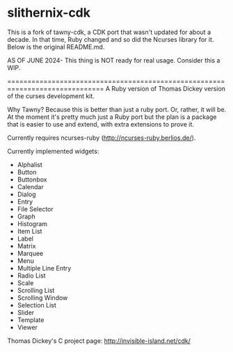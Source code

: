 slithernix-cdk
========

This is a fork of tawny-cdk, a CDK port that wasn't updated for about
a decade. In that time, Ruby changed and so did the Ncurses library
for it. Below is the original README.md.

AS OF JUNE 2024- This thing is NOT ready for real usage. Consider this a WIP.

==============================================================================
A Ruby version of Thomas Dickey version of the curses development kit.

Why Tawny?  Because this is better than just a ruby port.  Or, rather, it
will be.  At the moment it's pretty much just a Ruby port but the plan is
a package that is easier to use and extend, with extra extensions to prove
it.

Currently requires ncurses-ruby (http://ncurses-ruby.berlios.de/).

Currently implemented widgets:
 * Alphalist
 * Button
 * Buttonbox
 * Calendar
 * Dialog
 * Entry
 * File Selector
 * Graph
 * Histogram
 * Item List
 * Label
 * Matrix
 * Marquee
 * Menu
 * Multiple Line Entry
 * Radio List
 * Scale
 * Scrolling List
 * Scrolling Window
 * Selection List
 * Slider
 * Template
 * Viewer

Thomas Dickey's C project page: http://invisible-island.net/cdk/
